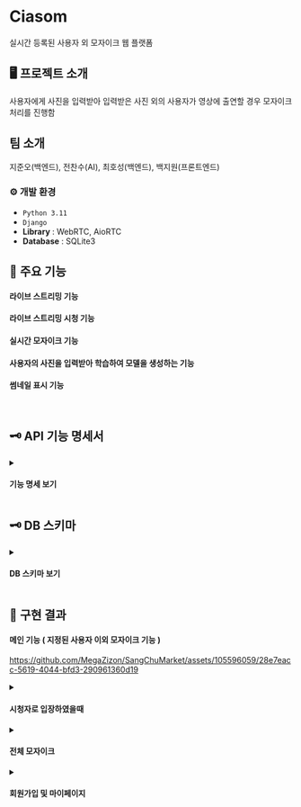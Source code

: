 # Ciasom
실시간 등록된 사용자 외 모자이크 웹 플랫폼 

## 🖥️ 프로젝트 소개
사용자에게 사진을 입력받아 입력받은 사진 외의 사용자가 영상에 출연할 경우 모자이크 처리를 진행함
<br>

##  팀 소개
지준오(백엔드), 전찬수(AI), 최호성(백엔드), 백지원(프론트엔드)
<br>

### ⚙️ 개발 환경
- `Python 3.11`
- `Django`
- **Library** :  WebRTC, AioRTC
- **Database** : SQLite3

## 📌 주요 기능
#### 라이브 스트리밍 기능
#### 라이브 스트리밍 시청 기능
#### 실시간 모자이크 기능
#### 사용자의 사진을 입력받아 학습하여 모델을 생성하는 기능
#### 썸네일 표시 기능
<br>

## 🗝️ API 기능 명세서
<details><summary><h4>기능 명세 보기</h4> </summary>
  
![image](https://github.com/MegaZizon/SangChuMarket/assets/105596059/bf7a62ab-56f9-4f7c-8d72-3f8a556c169a)

</details>

## 🗝️ DB 스키마
<details><summary><h4>DB 스키마 보기</h4> </summary>
  
![image](https://github.com/MegaZizon/SangChuMarket/assets/105596059/1a5abe3e-617b-47ef-ae2d-49b1d00c05a7)

</details>

## 🚩 구현 결과



#### 메인 기능 ( 지정된 사용자 이외 모자이크 기능 )


https://github.com/MegaZizon/SangChuMarket/assets/105596059/28e7eacc-5619-4044-bfd3-290961360d19

<details><summary><h4>시청자로 입장하였을때</h4> </summary>

<!-- summary 아래 한칸 공백 두어야함 -->

https://github.com/MegaZizon/SangChuMarket/assets/105596059/803408a6-985b-45f2-9cc4-9579fdef4663

</details>

<details><summary><h4> 전체 모자이크 </h4> </summary>

<!-- summary 아래 한칸 공백 두어야함 -->

https://github.com/MegaZizon/SangChuMarket/assets/105596059/f25346e6-74c5-4aea-a8b6-67b0046b58f3

</details>

<details><summary><h4> 회원가입 및 마이페이지 </h4> </summary>

<!-- summary 아래 한칸 공백 두어야함 -->

https://github.com/MegaZizon/SangChuMarket/assets/105596059/5bce587f-df0e-44ef-b4ff-53714661acee


</details>




</details>

